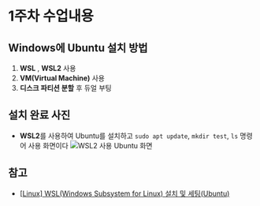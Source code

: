 # 1주차 수업내용

## Windows에 Ubuntu 설치 방법

1. **WSL** , **WSL2** 사용
2. **VM(Virtual Machine)** 사용
3. **디스크 파티션 분할** 후 듀얼 부팅

## 설치 완료 사진
- **WSL2**를 사용하여 Ubuntu를 설치하고 ``sudo apt update``, ``mkdir test``, ``ls`` 명령어 사용 화면이다
![WSL2 사용 Ubuntu 화면](https://github.com/user-attachments/assets/5435b528-4d36-44b2-bb45-a4dc2a184486)

## 참고 
- [[Linux] WSL(Windows Subsystem for Linux) 설치 및 세팅(Ubuntu)](https://backendcode.tistory.com/255)